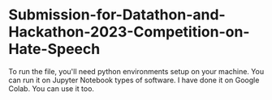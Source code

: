 # Submission-for-Datathon-and-Hackathon-2023-Competition-on-Hate-Speech

To run the file, you'll need python environments setup on your machine. You can run it on Jupyter Notebook types of software. I have done it on Google Colab. You can use it too.
